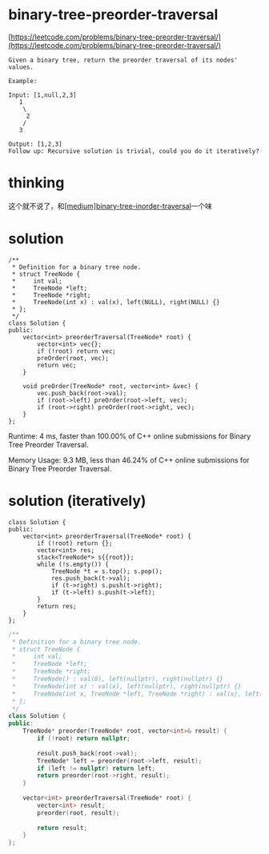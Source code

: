 # binary-tree-preorder-traversal

[https://leetcode.com/problems/binary-tree-preorder-traversal/](https://leetcode.com/problems/binary-tree-preorder-traversal/)

```
Given a binary tree, return the preorder traversal of its nodes' values.

Example:

Input: [1,null,2,3]
   1
    \
     2
    /
   3

Output: [1,2,3]
Follow up: Recursive solution is trivial, could you do it iteratively?
```

# thinking

这个就不说了，和[[medium]binary-tree-inorder-traversal](https://github.com/xuwenzhi/leetcode/blob/master/tree/binary-tree-inorder-traversal.md)一个味

# solution

```
/**
 * Definition for a binary tree node.
 * struct TreeNode {
 *     int val;
 *     TreeNode *left;
 *     TreeNode *right;
 *     TreeNode(int x) : val(x), left(NULL), right(NULL) {}
 * };
 */
class Solution {
public:
    vector<int> preorderTraversal(TreeNode* root) {
        vector<int> vec{};
        if (!root) return vec;
        preOrder(root, vec);
        return vec;
    }

    void preOrder(TreeNode* root, vector<int> &vec) {
        vec.push_back(root->val);
        if (root->left) preOrder(root->left, vec);
        if (root->right) preOrder(root->right, vec);
    }
};
```

Runtime: 4 ms, faster than 100.00% of C++ online submissions for Binary Tree Preorder Traversal.

Memory Usage: 9.3 MB, less than 46.24% of C++ online submissions for Binary Tree Preorder Traversal.


# solution (iteratively)

```
class Solution {
public:
    vector<int> preorderTraversal(TreeNode* root) {
        if (!root) return {};
        vector<int> res;
        stack<TreeNode*> s{{root}};
        while (!s.empty()) {
            TreeNode *t = s.top(); s.pop();
            res.push_back(t->val);
            if (t->right) s.push(t->right);
            if (t->left) s.push(t->left);
        }
        return res;
    }
};
```

```c++
/**
 * Definition for a binary tree node.
 * struct TreeNode {
 *     int val;
 *     TreeNode *left;
 *     TreeNode *right;
 *     TreeNode() : val(0), left(nullptr), right(nullptr) {}
 *     TreeNode(int x) : val(x), left(nullptr), right(nullptr) {}
 *     TreeNode(int x, TreeNode *left, TreeNode *right) : val(x), left(left), right(right) {}
 * };
 */
class Solution {
public:
    TreeNode* preorder(TreeNode* root, vector<int>& result) {
        if (!root) return nullptr;
        
        result.push_back(root->val);
        TreeNode* left = preorder(root->left, result);
        if (left != nullptr) return left;
        return preorder(root->right, result);
    }
        
    vector<int> preorderTraversal(TreeNode* root) {
        vector<int> result;
        preorder(root, result);
        
        return result;
    }
};
```
